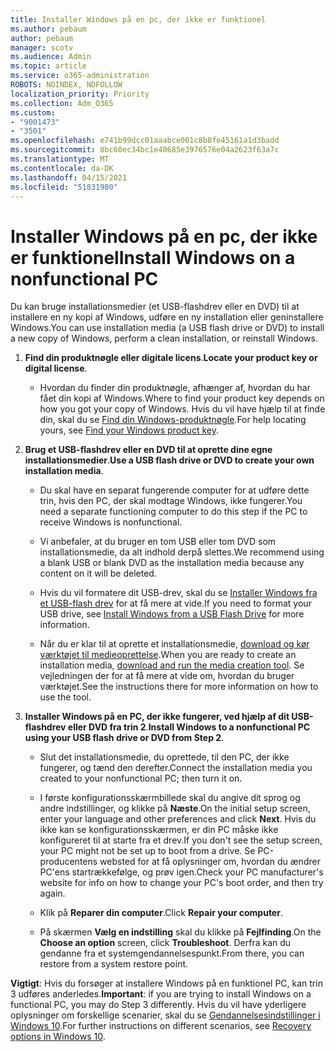 ```yaml
---
title: Installer Windows på en pc, der ikke er funktionel
ms.author: pebaum
author: pebaum
manager: scotv
ms.audience: Admin
ms.topic: article
ms.service: o365-administration
ROBOTS: NOINDEX, NOFOLLOW
localization_priority: Priority
ms.collection: Adm_O365
ms.custom:
- "9001473"
- "3501"
ms.openlocfilehash: e741b99dcc01aaabce001c8b8fe45161a1d3badd
ms.sourcegitcommit: 8bc60ec34bc1e40685e3976576e04a2623f63a7c
ms.translationtype: MT
ms.contentlocale: da-DK
ms.lasthandoff: 04/15/2021
ms.locfileid: "51831980"
---
```

# <a name="install-windows-on-a-nonfunctional-pc"></a><span data-ttu-id="3621f-102">Installer Windows på en pc, der ikke er funktionel</span><span class="sxs-lookup"><span data-stu-id="3621f-102">Install Windows on a nonfunctional PC</span></span>

<span data-ttu-id="3621f-103">Du kan bruge installationsmedier (et USB-flashdrev eller en DVD) til at installere en ny kopi af Windows, udføre en ny installation eller geninstallere Windows.</span><span class="sxs-lookup"><span data-stu-id="3621f-103">You can use installation media (a USB flash drive or DVD) to install a new copy of Windows, perform a clean installation, or reinstall Windows.</span></span>

1. <span data-ttu-id="3621f-104">**Find din produktnøgle eller digitale licens**.</span><span class="sxs-lookup"><span data-stu-id="3621f-104">**Locate your product key or digital license**.</span></span>

    - <span data-ttu-id="3621f-105">Hvordan du finder din produktnøgle, afhænger af, hvordan du har fået din kopi af Windows.</span><span class="sxs-lookup"><span data-stu-id="3621f-105">Where to find your product key depends on how you got your copy of Windows.</span></span> <span data-ttu-id="3621f-106">Hvis du vil have hjælp til at finde din, skal du se [Find din Windows-produktnøgle](https://support.microsoft.com/help/10749/windows-10-find-product-key).</span><span class="sxs-lookup"><span data-stu-id="3621f-106">For help locating yours, see [Find your Windows product key](https://support.microsoft.com/help/10749/windows-10-find-product-key).</span></span> 

2. <span data-ttu-id="3621f-107">**Brug et USB-flashdrev eller en DVD til at oprette dine egne installationsmedier**.</span><span class="sxs-lookup"><span data-stu-id="3621f-107">**Use a USB flash drive or DVD to create your own installation media**.</span></span>

    - <span data-ttu-id="3621f-108">Du skal have en separat fungerende computer for at udføre dette trin, hvis den PC, der skal modtage Windows, ikke fungerer.</span><span class="sxs-lookup"><span data-stu-id="3621f-108">You need a separate functioning computer to do this step if the PC to receive Windows is nonfunctional.</span></span>

    - <span data-ttu-id="3621f-109">Vi anbefaler, at du bruger en tom USB eller tom DVD som installationsmedie, da alt indhold derpå slettes.</span><span class="sxs-lookup"><span data-stu-id="3621f-109">We recommend using a blank USB or blank DVD as the installation media because any content on it will be deleted.</span></span>

    - <span data-ttu-id="3621f-110">Hvis du vil formatere dit USB-drev, skal du se [Installer Windows fra et USB-flash drev](https://docs.microsoft.com/windows-hardware/manufacture/desktop/install-windows-from-a-usb-flash-drive) for at få mere at vide.</span><span class="sxs-lookup"><span data-stu-id="3621f-110">If you need to format your USB drive, see [Install Windows from a USB Flash Drive](https://docs.microsoft.com/windows-hardware/manufacture/desktop/install-windows-from-a-usb-flash-drive) for more information.</span></span>

    - <span data-ttu-id="3621f-111">Når du er klar til at oprette et installationsmedie, [download og kør værktøjet til medieoprettelse](https://www.microsoft.com/software-download/windows10).</span><span class="sxs-lookup"><span data-stu-id="3621f-111">When you are ready to create an installation media, [download and run the media creation tool](https://www.microsoft.com/software-download/windows10).</span></span> <span data-ttu-id="3621f-112">Se vejledningen der for at få mere at vide om, hvordan du bruger værktøjet.</span><span class="sxs-lookup"><span data-stu-id="3621f-112">See the instructions there for more information on how to use the tool.</span></span>

3. <span data-ttu-id="3621f-113">**Installer Windows på en PC, der ikke fungerer, ved hjælp af dit USB-flashdrev eller DVD fra trin 2**.</span><span class="sxs-lookup"><span data-stu-id="3621f-113">**Install Windows to a nonfunctional PC using your USB flash drive or DVD from Step 2**.</span></span>

    - <span data-ttu-id="3621f-114">Slut det installationsmedie, du oprettede, til den PC, der ikke fungerer, og tænd den derefter.</span><span class="sxs-lookup"><span data-stu-id="3621f-114">Connect the installation media you created to your nonfunctional PC; then turn it on.</span></span>

    - <span data-ttu-id="3621f-115">I første konfigurationsskærmbillede skal du angive dit sprog og andre indstillinger, og klikke på **Næste**.</span><span class="sxs-lookup"><span data-stu-id="3621f-115">On the initial setup screen, enter your language and other preferences and click **Next**.</span></span> <span data-ttu-id="3621f-116">Hvis du ikke kan se konfigurationsskærmen, er din PC måske ikke konfigureret til at starte fra et drev.</span><span class="sxs-lookup"><span data-stu-id="3621f-116">If you don't see the setup screen, your PC might not be set up to boot from a drive.</span></span> <span data-ttu-id="3621f-117">Se PC-producentens websted for at få oplysninger om, hvordan du ændrer PC'ens startrækkefølge, og prøv igen.</span><span class="sxs-lookup"><span data-stu-id="3621f-117">Check your PC manufacturer's website for info on how to change your PC's boot order, and then try again.</span></span>

    - <span data-ttu-id="3621f-118">Klik på **Reparer din computer**.</span><span class="sxs-lookup"><span data-stu-id="3621f-118">Click **Repair your computer**.</span></span>

    - <span data-ttu-id="3621f-119">På skærmen **Vælg en indstilling** skal du klikke på **Fejlfinding**.</span><span class="sxs-lookup"><span data-stu-id="3621f-119">On the **Choose an option** screen, click **Troubleshoot**.</span></span> <span data-ttu-id="3621f-120">Derfra kan du gendanne fra et systemgendannelsespunkt.</span><span class="sxs-lookup"><span data-stu-id="3621f-120">From there, you can restore from a system restore point.</span></span>

<span data-ttu-id="3621f-121">**Vigtigt**: Hvis du forsøger at installere Windows på en funktionel PC, kan trin 3 udføres anderledes.</span><span class="sxs-lookup"><span data-stu-id="3621f-121">**Important**: if you are trying to install Windows on a functional PC, you may do Step 3 differently.</span></span> <span data-ttu-id="3621f-122">Hvis du vil have yderligere oplysninger om forskellige scenarier, skal du se [Gendannelsesindstillinger i Windows 10](https://support.microsoft.com/help/12415/windows-10-recovery-options).</span><span class="sxs-lookup"><span data-stu-id="3621f-122">For further instructions on different scenarios, see [Recovery options in Windows 10](https://support.microsoft.com/help/12415/windows-10-recovery-options).</span></span>
